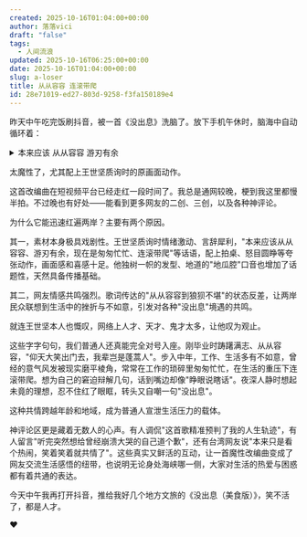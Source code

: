 ```yaml
---
created: 2025-10-16T01:04:00+00:00
author: 落落vici
draft: "false"
tags:
  - 人间流浪
updated: 2025-10-16T06:25:00+00:00
date: 2025-10-16T01:04:00+00:00
slug: a-loser
title: 从从容容 连滚带爬
id: 28e71019-ed27-803d-9258-f3fa150189e4
---
```


昨天中午吃完饭刷抖音，被一首《没出息》洗脑了。放下手机午休时，脑海中自动循环着：

<details>
<summary>本来应该 从从容容 游刃有余</summary>

现在是 匆匆忙忙 连滚带爬

睁眼说瞎话 你在哽咽什么啦

你在哭什么哭 没出息

</details>

太魔性了，尤其配上王世坚质询时的原画面动作。

这首改编曲在短视频平台已经走红一段时间了。我总是通网较晚，梗到我这里都慢半拍。不过晚也有好处——能看到更多网友的二创、三创，以及各种神评论。

为什么它能迅速红遍两岸？主要有两个原因。

其一，素材本身极具戏剧性。王世坚质询时情绪激动、言辞犀利，"本来应该从从容容、游刃有余，现在是匆匆忙忙、连滚带爬"等话语，配上拍桌、怒目圆睁等夸张动作，画面感和喜感十足。他独树一帜的发型、地道的"地瓜腔"口音也增加了话题性，天然具备传播基础。

其二，网友情感共鸣强烈。歌词传达的"从从容容到狼狈不堪"的状态反差，让两岸民众联想到生活中的挫折与不如意，引发对各种"没出息"境遇的共鸣。

就连王世坚本人也慨叹，网络上人才、天才、鬼才太多，让他叹为观止。

这些字字句句，我们普通人还真能完全对号入座。刚毕业时踌躇满志、从从容容，"仰天大笑出门去，我辈岂是蓬蒿人"。步入中年，工作、生活多有不如意，曾经的意气风发被现实磨平棱角，常常在工作的琐碎里匆匆忙忙，在生活的重压下连滚带爬。想为自己的窘迫辩解几句，话到嘴边却像"睁眼说瞎话"。夜深人静时想起未竟的理想，忍不住红了眼眶，转头又自嘲一句"没出息"。

这种共情跨越年龄和地域，成为普通人宣泄生活压力的载体。

神评论区更是藏着无数人的心声。有人调侃"这首歌精准预判了我的人生轨迹"，有人留言"听完突然想给曾经崩溃大哭的自己道个歉"，还有台湾网友说"本来只是看个热闹，笑着笑着就共情了"。这些真实又鲜活的互动，让一首魔性改编曲变成了网友交流生活感悟的纽带，也说明无论身处海峡哪一侧，大家对生活的热爱与困惑都有着共通的表达。

今天中午我再打开抖音，推给我好几个地方文旅的《没出息（美食版）》，笑不活了，都是人才。

❤
